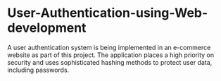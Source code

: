 # User-Authentication-using-Web-development
A user authentication system is being implemented in an e-commerce website as part of this project. The application places a high priority on security and uses sophisticated hashing methods to protect user data, including passwords. 
